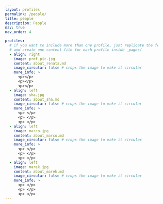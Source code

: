 ```yaml
---
layout: profiles
permalink: /people/
title: people
description: People
nav: true
nav_order: 4

profiles:
  # if you want to include more than one profile, just replicate the following block
  # and create one content file for each profile inside _pages/
  - align: right
    image: prof_pic.jpg
    content: about_renata.md
    image_circular: false # crops the image to make it circular
    more_info: >
      <p></p>
      <p></p>
      <p></p>
  - align: left
    image: sha.jpg
    content: about_sha.md
    image_circular: false # crops the image to make it circular
    more_info: >
      <p> </p>
      <p> </p>
      <p> </p>
  - align: left
    image: marco.jpg
    content: about_marco.md
    image_circular: false # crops the image to make it circular
    more_info: >
      <p> </p>
      <p> </p>
      <p> </p>
  - align: left
    image: marek.jpg
    content: about_marek.md
    image_circular: false # crops the image to make it circular
    more_info: >
      <p> </p>
      <p> </p>
      <p> </p>
---
```

